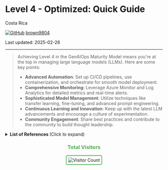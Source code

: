 # Level 4 - Optimized: Quick Guide

Costa Rica

[![GitHub](https://img.shields.io/badge/--181717?logo=github&logoColor=ffffff)](https://github.com/)
[brown9804](https://github.com/brown9804)

Last updated: 2025-02-26

----------

> Achieving Level 4 in the GenAIOps Maturity Model means you're at the top in managing large language models (LLMs). Here are some key points: <br/> 
> - **Advanced Automation**: Set up CI/CD pipelines, use containerization, and orchestrate for smooth model deployment. <br/> 
> - **Comprehensive Monitoring**: Leverage Azure Monitor and Log Analytics for detailed metrics and real-time alerts. <br/> 
> - **Sophisticated Model Management**: Utilize techniques like transfer learning, fine-tuning, and advanced prompt engineering. <br/> 
> - **Continuous Learning and Innovation**: Keep up with the latest LLM advancements and encourage a culture of experimentation. <br/> 
> - **Community Engagement**: Share best practices and contribute to the community to build thought leadership.

<details>
<summary><b>List of References </b> (Click to expand)</summary>

- [Advance your maturity level for Generative Artificial Intelligence Operations (GenAIOps)](https://learn.microsoft.com/en-us/azure/machine-learning/prompt-flow/concept-llmops-maturity?view=azureml-api-2)
- [GenAIOps for MLOps practitioners](https://learn.microsoft.com/en-us/azure/architecture/ai-ml/guide/genaiops-for-mlops)
- [MLOps and GenAIOps for AI workloads on Azure](https://learn.microsoft.com/en-us/azure/well-architected/ai/mlops-genaiops)

</details>



<div align="center">
  <h3 style="color: #4CAF50;">Total Visitors</h3>
  <img src="https://profile-counter.glitch.me/brown9804/count.svg" alt="Visitor Count" style="border: 2px solid #4CAF50; border-radius: 5px; padding: 5px;"/>
</div>
